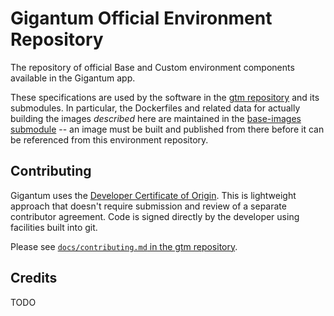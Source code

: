 # Gigantum Official Environment Repository

The repository of official Base and Custom environment components available in
the Gigantum app.

These specifications are used by the software in the [gtm
repository](https://github.com/gigantum/gtm) and its submodules. In particular,
the Dockerfiles and related data for actually building the images *described*
here are maintained in the [base-images
submodule](https://github.com/gigantum/base-images) -- an image must be built
and published from there before it can be referenced from this environment
repository.

## Contributing

Gigantum uses the [Developer Certificate of Origin](https://developercertificate.org/). 
This is lightweight approach that doesn't require submission and review of a
separate contributor agreement.  Code is signed directly by the developer using
facilities built into git.

Please see [`docs/contributing.md` in the gtm
repository](https://github.com/gigantum/gtm/tree/integration/docs/contributing.md).

## Credits

TODO
